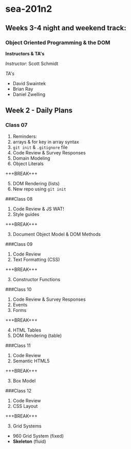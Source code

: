 # sea-201n2
## Weeks 3-4 night and weekend track:
### Object Oriented Programming & the DOM
**Instructors & TA's**

*Instructor*: Scott Schmidt

*TA's*
- David Swaintek
- Brian Ray
- Daniel Zwelling

## Week 2 - Daily Plans
### Class 07
1. Reminders:
  1. arrays & for key in array syntax
  2. `git init` & `.gitignore` file
2. Code Review & Survey Responses
3. Domain Modeling
4. Object Literals

+++BREAK+++

5. DOM Rendering (lists)
6. New repo using `git init`

###Class 08
1. Code Review & JS WAT!
2. Style guides

+++BREAK+++

3. Document Object Model & DOM Methods

###Class 09
1. Code Review
2. Text Formatting (CSS)

+++BREAK+++

3. Constructor Functions

###Class 10
1. Code Review & Survey Responses
2. Events
3. Forms

+++BREAK+++

4. HTML Tables
5. DOM Rendering (table)

###Class 11
1. Code Review
2. Semantic HTML5

+++BREAK+++

3. Box Model

###Class 12
1. Code Review
2. CSS Layout

+++BREAK+++

3. Grid Systems
  - 960 Grid System (fixed)
  - **Skeleton** (fluid)
